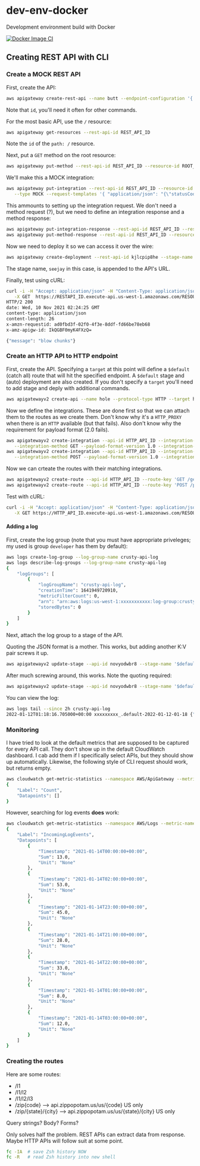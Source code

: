 # dev-env-docker
Development environment build with Docker

[![Docker Image CI](https://github.com/losalamosal/dev-env-docker/actions/workflows/docker-image.yml/badge.svg)](https://github.com/losalamosal/dev-env-docker/actions/workflows/docker-image.yml)

## Creating REST API with CLI

### Create a MOCK REST API

First, create the API:
```sh
aws apigateway create-rest-api --name butt --endpoint-configuration '{ "types": ["REGIONAL"] }'
```
Note that `id`, you'll need it often for other commands.

For the most basic API, use the `/` resource:
```sh
aws apigateway get-resources --rest-api-id REST_API_ID
```
Note the `id` of the `path: /` resource.

Next, put a `GET` method on the root resource:
```sh
aws apigateway put-method --rest-api-id REST_API_ID --resource-id ROOT_RES_ID --http-method GET --authorization-type NONE
```

We'll make this a MOCK integration:
```sh
aws apigateway put-integration --rest-api-id REST_API_ID --resource-id ROOT_RES_ID --http-method GET \
   --type MOCK --request-templates '{ "application/json": "{\"statusCode\": 200}" }'
```

This ammounts to setting up the integration request. We don't need a method request (?), but we need to define an integration response and a method response:
```sh
aws apigateway put-integration-response --rest-api-id REST_API_ID --resource-id ROOT_RES_ID --http-method GET --status-code 200 --response-templates '{"application/json": "{\"message\": \"blow chunks\"}"}'
aws apigateway put-method-response --rest-api-id REST_API_ID --resource-id ROOT_RES_ID --http-method GET --status-code 200
```

Now we need to deploy it so we can access it over the wire:
```sh
aws apigateway create-deployment --rest-api-id kjlcpip8he --stage-name seejay
```
The stage name, `seejay` in this case, is appended to the API's URL.

Finally, test using cURL:
```sh
curl -i -H "Accept: application/json" -H "Content-Type: application/json" \
   -X GET  https://RESTAPI_ID.execute-api.us-west-1.amazonaws.com/RESOURCE_PATH
HTTP/2 200 
date: Wed, 10 Nov 2021 02:24:25 GMT
content-type: application/json
content-length: 26
x-amzn-requestid: ad0fbd3f-02f0-4f3e-8ddf-fd66be78eb68
x-amz-apigw-id: IkQGBF0myK4FXzQ=

{"message": "blow chunks"}
```

### Create an HTTP API to HTTP endpoint

First, create the API. Specifying a `target` at this point will define a `$default` (catch all) route that will hit the specified endpoint. A `$default` stage and (auto) deployment are also created. If you don't specify a `target` you'll need to add stage and deply with additional commands.
```sh
aws apigatewayv2 create-api --name hole --protocol-type HTTP --target http://httpbin.org/anything
```

Now we define the integrations. These are done first so that we can attach them to the routes as we create them. Don't know why it's a `HTTP_PROXY` when there is an `HTTP` available (but that fails). Also don't know why the requirement for payload format (2.0 fails).
```sh
aws apigatewayv2 create-integration --api-id HTTP_API_ID --integration-type HTTP_PROXY \
   --integration-method GET --payload-format-version 1.0 --integration-uri http://httpbin.org/get
aws apigatewayv2 create-integration --api-id HTTP_API_ID --integration-type HTTP_PROXY \
   --integration-method POST --payload-format-version 1.0 --integration-uri http://httpbin.org/post
```

Now we can crteate the routes with their matching integrations.
```sh
aws apigatewayv2 create-route --api-id HTTP_API_ID --route-key 'GET /get' --target integrations/GET_INTEGRATION_ID
aws apigatewayv2 create-route --api-id HTTP_API_ID --route-key 'POST /post' --target integrations/POST_INTEGRATION_ID
```

Test with cURL:
```sh
curl -i -H "Accept: application/json" -H "Content-Type: application/json" \
   -X GET https://HTTP_API_ID.execute-api.us-west-1.amazonaws.com/RESOURCE_PATH
```

#### Adding a log

First, create the log group (note that you must have appropriate priveleges; my used is group `developer` has them by default):
```sh
aws logs create-log-group --log-group-name crusty-api-log
aws logs describe-log-groups --log-group-name crusty-api-log
{
    "logGroups": [
        {
            "logGroupName": "crusty-api-log",
            "creationTime": 1641949720910,
            "metricFilterCount": 0,
            "arn": "arn:aws:logs:us-west-1:xxxxxxxxxxx:log-group:crusty-api-log:*",
            "storedBytes": 0
        }
    ]
}
```

Next, attach the log group to a stage of the API.

Quoting the JSON format is a mother. This works, but adding another K:V pair screws it up.
```sh
aws apigatewayv2 update-stage --api-id novyodwbr8 --stage-name '$default' --access-log-settings DestinationArn='arn:aws:logs:us-west-1:ACCOUNT_ID:log-group:hole-http-api',Format=\'{\"requestId\":\"\$context.requestId\"}\'
```

After much screwing around, this works. Note the quoting required:
```sh
aws apigatewayv2 update-stage --api-id novyodwbr8 --stage-name '$default' --access-log-settings '{"DestinationArn": "arn:aws:logs:us-west-1:ACCOUNT_ID:log-group:hole-http-api", "Format": "{ \"requestId\":\"$context.requestId\", \"ip\": \"$context.identity.sourceIp\", \"requestTime\":\"$context.requestTime\", \"httpMethod\":\"$context.httpMethod\",\"routeKey\":\"$context.routeKey\", \"status\":\"$context.status\",\"protocol\":\"$context.protocol\", \"responseLength\":\"$context.responseLength\" }"}'
```

You can view the log:
```sh
aws logs tail --since 2h crusty-api-log
2022-01-12T01:18:16.705000+00:00 xxxxxxxxx_.default-2022-01-12-01-18 {"requestId":"yyyyyyyyyyyyyy"}
```

### Monitoring

I have tried to look at the default metrics that are supposed to be captured for every API call. They don't show up in the default CloudWatch dashboard. I cab add them if I specifically select APIs, but they should show up automatically. Likewise, the following style of CLI request should work, but returns empty.
```sh
aws cloudwatch get-metric-statistics --namespace AWS/ApiGateway --metric-name Count --start-time 2021-01-12T23:00:00Z --end-time 2021-01-16T23:00:00Z --period 300 --statistics Sum
{
    "Label": "Count",
    "Datapoints": []
}
```
However, searching for log events **does** work:
```sh
aws cloudwatch get-metric-statistics --namespace AWS/Logs --metric-name IncomingLogEvents --start-time 2021-01-12T23:00:00Z --end-time 2021-01-16T23:00:00Z --period 3600 --statistics Sum
{
    "Label": "IncomingLogEvents",
    "Datapoints": [
        {
            "Timestamp": "2021-01-14T00:00:00+00:00",
            "Sum": 13.0,
            "Unit": "None"
        },
        {
            "Timestamp": "2021-01-14T02:00:00+00:00",
            "Sum": 53.0,
            "Unit": "None"
        },
        {
            "Timestamp": "2021-01-14T23:00:00+00:00",
            "Sum": 45.0,
            "Unit": "None"
        },
        {
            "Timestamp": "2021-01-14T21:00:00+00:00",
            "Sum": 28.0,
            "Unit": "None"
        },
        {
            "Timestamp": "2021-01-14T22:00:00+00:00",
            "Sum": 33.0,
            "Unit": "None"
        },
        {
            "Timestamp": "2021-01-14T01:00:00+00:00",
            "Sum": 8.0,
            "Unit": "None"
        },
        {
            "Timestamp": "2021-01-14T03:00:00+00:00",
            "Sum": 12.0,
            "Unit": "None"
        }
    ]
}
```

### Creating the routes

Here are some routes:

- /l1
- /l1/l2
- /l1/l2/l3
- /zip{code}            -->   api.zippopotam.us/us/{code}            US only
- /zip/{state}/{city}   -->  api.zippopotam.us/us/{state}/{city}     US only

Query strings? Body? Forms?

Only solves half the problem. REST APIs can extract data from response. Maybe HTTP APIs will follow suit at some point.


```sh
fc -IA  # save Zsh history NOW
fc -R   # read Zsh history into new shell
```
